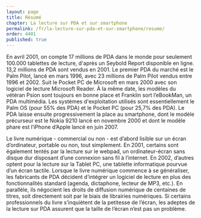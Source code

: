 ```yaml
---
layout: page
title: Résumé
chapter: La lecture sur PDA et sur smartphone
permalink: /fr/la-lecture-sur-pda-et-sur-smartphone/resume/
order: 4401
published: true
---
```

<p>En avril 2001, on compte 17 millions de PDA dans le monde pour seulement 100.000 tablettes de lecture, d'après un Seybold Report disponible en ligne. 13,2 millions de PDA sont vendus en 2001. Le premier PDA du marché est le Palm Pilot, lancé en mars 1996, avec 23 millions de Palm Pilot vendus entre 1996 et 2002. Suit le Pocket PC de Microsoft en mars 2000 avec son logiciel de lecture Microsoft Reader. À la même date, les modèles du vétéran Psion sont toujours en bonne place et Franklin sort l’eBookMan, un PDA multimédia. Les systèmes d'exploitation utilisés sont essentiellement le Palm OS (pour 55% des PDA) et le Pocket PC (pour 25,7% des PDA). Le PDA laisse ensuite progressivement la place au smartphone, dont le modèle précurseur est le Nokia 9210 lancé en novembre 2000 et dont le modèle phare est l’iPhone d’Apple lancé en juin 2007.</p>

<p>Le livre numérique - commercial ou non - est d’abord lisible sur un écran d’ordinateur, portable ou non, tout simplement. En 2001, certains sont également tentés par la lecture sur le webpad, un ordinateur-écran sans disque dur disposant d’une connexion sans fil à l’internet. En 2002, d’autres optent pour la lecture sur la Tablet PC, une tablette informatique pourvue d’un écran tactile. Lorsque le livre numérique commence à se généraliser, les fabricants de PDA décident d’intégrer un logiciel de lecture en plus des fonctionnalités standard (agenda, dictaphone, lecteur de MP3, etc.). En parallèle, ils négocient les droits de diffusion numérique de centaines de titres, soit directement soit par le biais de librairies numériques. Si certains professionnels du livre s’inquiètent de la petitesse de l’écran, les adeptes de la lecture sur PDA assurent que la taille de l’écran n’est pas un problème.</p>